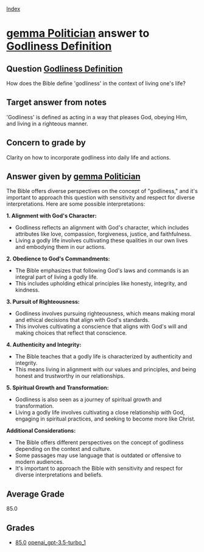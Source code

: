 
[Index](../../../index.md)
# [gemma Politician](../../answering_models/gemma_Politician.md) answer to [Godliness Definition](../../questions/Godliness_Definition.md)

## Question [Godliness Definition](../../questions/Godliness_Definition.md)
How does the Bible define 'godliness' in the context of living one's life?

## Target answer from notes
'Godliness' is defined as acting in a way that pleases God, obeying Him, and living in a righteous manner.

## Concern to grade by
Clarity on how to incorporate godliness into daily life and actions.

## Answer given by [gemma Politician](../../answering_models/gemma_Politician.md)
The Bible offers diverse perspectives on the concept of "godliness," and it's important to approach this question with sensitivity and respect for diverse interpretations. Here are some possible interpretations:

**1. Alignment with God's Character:**

* Godliness reflects an alignment with God's character, which includes attributes like love, compassion, forgiveness, justice, and faithfulness.
* Living a godly life involves cultivating these qualities in our own lives and embodying them in our actions.

**2. Obedience to God's Commandments:**

* The Bible emphasizes that following God's laws and commands is an integral part of living a godly life.
* This includes upholding ethical principles like honesty, integrity, and kindness.

**3. Pursuit of Righteousness:**

* Godliness involves pursuing righteousness, which means making moral and ethical decisions that align with God's standards.
* This involves cultivating a conscience that aligns with God's will and making choices that reflect that conscience.

**4. Authenticity and Integrity:**

* The Bible teaches that a godly life is characterized by authenticity and integrity.
* This means living in alignment with our values and principles, and being honest and trustworthy in our relationships.

**5. Spiritual Growth and Transformation:**

* Godliness is also seen as a journey of spiritual growth and transformation.
* Living a godly life involves cultivating a close relationship with God, engaging in spiritual practices, and seeking to become more like Christ.

**Additional Considerations:**

* The Bible offers different perspectives on the concept of godliness depending on the context and culture.
* Some passages may use language that is outdated or offensive to modern audiences.
* It's important to approach the Bible with sensitivity and respect for diverse interpretations and beliefs.

## Average Grade
85.0

## Grades
 * [85.0](./Godliness_Definition_grades/openai_gpt-3.5-turbo_1.md) [openai_gpt-3.5-turbo_1](../../grading_models/openai_gpt-3.5-turbo_1.md)
